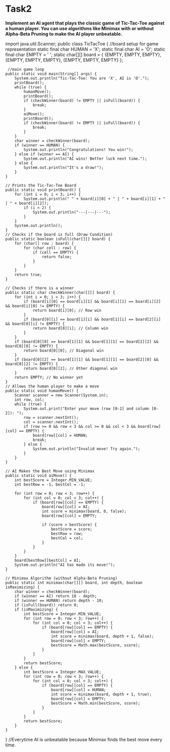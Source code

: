# Task2

**Implement an AI agent that plays the classic game of Tic-Tac-Toe
against a human player. You can use algorithms like Minimax with
or without Alpha-Beta Pruning to make the AI player unbeatable.**


import java.util.Scanner;
public class TicTacToe {
    //board setup for game representation
    static final char HUMAN = 'X';
    static final char AI = 'O';
    static final char EMPTY = ' ';
    static char[][] board = {
        {EMPTY, EMPTY, EMPTY},
        {EMPTY, EMPTY, EMPTY},
        {EMPTY, EMPTY, EMPTY}
    };
    
     //main game loop
    public static void main(String[] args) {
        System.out.println("Tic-Tac-Toe: You are 'X', AI is 'O'.");
        printBoard();
        while (true) {
            humanMove();
            printBoard();
            if (checkWinner(board) != EMPTY || isFull(board)) {
                break;
            }
            aiMove();
            printBoard();
            if (checkWinner(board) != EMPTY || isFull(board)) {
                break;
            }
        }
        char winner = checkWinner(board);
        if (winner == HUMAN) {
            System.out.println("Congratulations! You win!");
        } else if (winner == AI) {
            System.out.println("AI wins! Better luck next time.");
        } else {
            System.out.println("It's a draw!");
        }
    }
    
    // Prints the Tic-Tac-Toe Board
    public static void printBoard() {
        for (int i = 0; i < 3; i++) {
            System.out.println(" " + board[i][0] + " | " + board[i][1] + " | " + board[i][2]);
            if (i < 2) {
                System.out.println("---|---|---");
            }
        }
        System.out.println();
    }
    // Checks if the board is full (Draw Condition)
    public static boolean isFull(char[][] board) {
        for (char[] row : board) {
            for (char cell : row) {
                if (cell == EMPTY) {
                    return false;
                }
            }
        }
        return true;
    }
    
    // Checks if there is a winner
    public static char checkWinner(char[][] board) {
        for (int i = 0; i < 3; i++) {
            if (board[i][0] == board[i][1] && board[i][1] == board[i][2] && board[i][0] != EMPTY) {
                return board[i][0]; // Row win
            }
            if (board[0][i] == board[1][i] && board[1][i] == board[2][i] && board[0][i] != EMPTY) {
                return board[0][i]; // Column win
            }
        }
        if (board[0][0] == board[1][1] && board[1][1] == board[2][2] && board[0][0] != EMPTY) {
            return board[0][0]; // Diagonal win
        }
        if (board[0][2] == board[1][1] && board[1][1] == board[2][0] && board[0][2] != EMPTY) {
            return board[0][2]; // Other diagonal win
        }
        return EMPTY; // No winner yet
    }
    // Allows the human player to make a move
    public static void humanMove() {
        Scanner scanner = new Scanner(System.in);
        int row, col;
        while (true) {
            System.out.print("Enter your move (row [0-2] and column [0-2]): ");
            row = scanner.nextInt();
            col = scanner.nextInt();
            if (row >= 0 && row < 3 && col >= 0 && col < 3 && board[row][col] == EMPTY) {
                board[row][col] = HUMAN;
                break;
            } else {
                System.out.println("Invalid move! Try again.");
            }
        }
    }
    
    // AI Makes the Best Move using Minimax
    public static void aiMove() {
        int bestScore = Integer.MIN_VALUE;
        int bestRow = -1, bestCol = -1;

        for (int row = 0; row < 3; row++) {
            for (int col = 0; col < 3; col++) {
                if (board[row][col] == EMPTY) {
                    board[row][col] = AI;
                    int score = minimax(board, 0, false);
                    board[row][col] = EMPTY;

                    if (score > bestScore) {
                        bestScore = score;
                        bestRow = row;
                        bestCol = col;
                    }
                }
            }
        }
        board[bestRow][bestCol] = AI;
        System.out.println("AI has made its move!");
    }
    
    // Minimax Algorithm (without Alpha-Beta Pruning)
    public static int minimax(char[][] board, int depth, boolean isMaximizing) {
        char winner = checkWinner(board);
        if (winner == AI) return 10 - depth;
        if (winner == HUMAN) return depth - 10;
        if (isFull(board)) return 0;
        if (isMaximizing) {
            int bestScore = Integer.MIN_VALUE;
            for (int row = 0; row < 3; row++) {
                for (int col = 0; col < 3; col++) {
                    if (board[row][col] == EMPTY) {
                        board[row][col] = AI;
                        int score = minimax(board, depth + 1, false);
                        board[row][col] = EMPTY;
                        bestScore = Math.max(bestScore, score);
                    }
                }
            }
            return bestScore;
        } else {
            int bestScore = Integer.MAX_VALUE;
            for (int row = 0; row < 3; row++) {
                for (int col = 0; col < 3; col++) {
                    if (board[row][col] == EMPTY) {
                        board[row][col] = HUMAN;
                        int score = minimax(board, depth + 1, true);
                        board[row][col] = EMPTY;
                        bestScore = Math.min(bestScore, score);
                    }
                }
            }
            return bestScore;
        }
    }
}
//Everytime AI is unbeatable because Minimax finds the best move every time.
